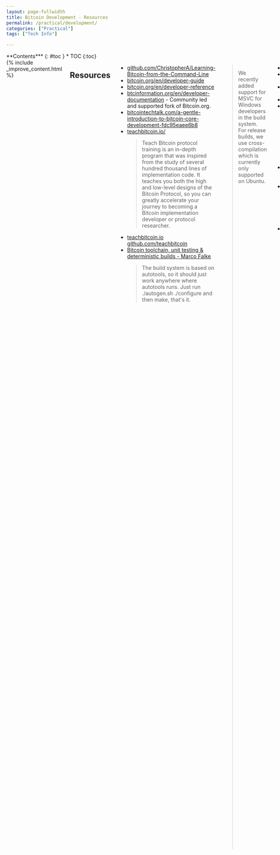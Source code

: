 ```yaml
---
layout: page-fullwidth
title: Bitcoin Development - Resources
permalink: /practical/development/
categories: ["Practical"]
tags: ["Tech Info"]

---
```


<div class="row">
<div class="medium-3 medium-push-9 columns" markdown="1">
<div class="panel radius" markdown="1">
**Contents***
{: #toc }
*  TOC
{:toc}
</div>
</div><!-- /.medium-4.columns -->



<div class="medium-9 medium-pull-3 columns" markdown="1">
{% include _improve_content.html %}


## Resources

* [github.com/ChristopherA/Learning-Bitcoin-from-the-Command-Line](https://github.com/ChristopherA/Learning-Bitcoin-from-the-Command-Line) 
* [bitcoin.org/en/developer-guide](https://bitcoin.org/en/developer-guide)
* [bitcoin.org/en/developer-reference](https://bitcoin.org/en/developer-reference)
* [btcinformation.org/en/developer-documentation](https://btcinformation.org/en/developer-documentation) - Community led and supported fork of Bitcoin.org. 
* [bitcointechtalk.com/a-gentle-introduction-to-bitcoin-core-development-fdc95eaee6b8](https://bitcointechtalk.com/a-gentle-introduction-to-bitcoin-core-development-fdc95eaee6b8) 
* [teachbitcoin.io/](https://teachbitcoin.io/) 
  > Teach Bitcoin protocol training is an in-depth program that was inspired from the study of several hundred thousand lines of implementation code. It teaches you both the high and low-level designs of the Bitcoin Protocol, so you can greatly accelerate your journey to becoming a Bitcoin implementation developer or protocol researcher. 
* [teachbitcoin.io](https://teachbitcoin.io) 
[github.com/teachbitcoin](https://github.com/teachbitcoin) 
* [Bitcoin toolchain, unit testing & deterministic builds - Marco Falke](http://diyhpl.us/wiki/transcripts/scalingbitcoin/tokyo-2018/edgedevplusplus/bitcoin-toolchain-unit-testing-and-deterministic-builds/) 
  > The build system is based on autotools, so it should just work anywhere where autotools runs. Just run ./autogen.sh ./configure and then make, that's it. 
>
>We recently added support for MSVC for Windows developers in the build system. For release builds, we use cross-compilation which is currently only supported on Ubuntu. 
* [bitcointechtalk.com/](https://bitcointechtalk.com/) 
* [programmingwithbitcoin.com/](https://programmingwithbitcoin.com/)
[jimmysong/programmingbitcoin](https://github.com/jimmysong/programmingbitcoin) Repository for the book.  
* [hackernoon.com/why-i-decided-to-build-bitcoin-from-scratch-d2ca7526d0ee](https://hackernoon.com/why-i-decided-to-build-bitcoin-from-scratch-d2ca7526d0ee) !
* [Why I Decided to Build Bitcoin from Scratch](https://hackernoon.com/why-i-decided-to-build-bitcoin-from-scratch-d2ca7526d0ee) 
* [twitter.com/udiWertheimer/status/1059371877775433728](https://twitter.com/udiWertheimer/status/1059371877775433728) 
  > [Udi Wertheimer (@udiWertheimer)](https://twitter.com/udiWertheimer) @DeHuntisOn 1/ Here are a few examples for using the command line to deepen your understanding of Bitcoin: * Use bitcoin-cli to work with your full node and learn its capabilities. @aantonop's 3rd chapter of Mastering Bitcoin and @ChristopherA's tutorial will help https:/...
* [Noded 0.4.0 with Jimmy Song](https://noded.org/podcast/noded-040-with-jimmy-song/) Michael Goldstein and Pierre Rochard have a conversation with Jimmy Song about Bitcoin forks and Programming Blockchain. 
* [A brief history of Bitcoin development - youtube](https://www.youtube.com/watch?v=ZfFNce6CVsE) !
  > gource animation of the bitcoin repository up to April 13 2017\. Feel free to improve on it. Things that are obviously missing is music, author name consolida... 
* [Taproot, and Schnorr, and SIGHASH_NOINPUT, oh my!](https://www.youtube.com/watch?v=YSUVRj8iznU) 
[Slides: Taproot, and Schnorr, and SIGHASH_NOINPUT](https://prezi.com/view/YkJwE7LYJzAzJw9g1bWV/) 
> Pieter Wuille, Bitcoin Core developer and Blockstream co-founder, spoke about Taproot, Schnorr, and SIGH... 
* [medium.com/tierion/how-to-create-and-verify-a-chainpoint-proof-eba52a7700e3](https://medium.com/tierion/how-to-create-and-verify-a-chainpoint-proof-eba52a7700e3) 
* [SF Bitcoin Developers](https://www.youtube.com/channel/UCREs0ConyCR2sEFf-DrLRMw) 
* [bitcoinbook/bitcoinbook](https://github.com/aantonop/bitcoinbook)
  > Mastering Bitcoin 2nd Edition - Programming the Open Blockchain
* [igorbarinov/awesome-bitcoin](https://github.com/igorbarinov/awesome-bitcoin) 
  > A curated list of bitcoin services and tools for software developers.
* [chaincodelabs/bitcoin-curriculum](https://github.com/chaincodelabs/bitcoin-curriculum)  *!!!!!!!!*
* [MrHash/bitcoin-dev-stack](https://github.com/MrHash/bitcoin-dev-stack)

### 🚧 Read

* [aantonop/bitcoinbook](https://github.com/aantonop/bitcoinbook)  
* [manning.com/books/grokking-bitcoin](https://www.manning.com/books/grokking-bitcoin)
  * [kallerosenbaum/grokkingbitcoin](https://github.com/kallerosenbaum/grokkingbitcoin)
    > Source repository for Grokking Bitcoin, with clear explanations and many excellent illustrations, this book makes even the most highly technical topic accessible.
* [bitcoin.stackexchange.com/](https://bitcoin.stackexchange.com/) Q&A for Bitcoin crypto-currency enthusiasts
* [Elliptic Curve Cryptography A Gentle Introduction](https://andrea.corbellini.name/2015/05/17/elliptic-curve-cryptography-a-gentle-introduction/)
* [bitcoin-studio/Bitcoin-Programming-with-BitcoinJS](https://github.com/bitcoin-studio/Bitcoin-Programming-with-BitcoinJS) 
  > Bitcoin Programming with BitcoinJS and Bitcoin Core CLI - bitcoin-studio/Bitcoin-Programming-with-BitcoinJS
* [jimmysong/programmingbitcoin](https://github.com/jimmysong/programmingbitcoin)
[programmingbitcoin.com](https://programmingbitcoin.com/)

### 🚧 Tools

* [bitkey.io/](https://bitkey.io/)
* [richardkiss/pycoin](https://github.com/richardkiss/pycoin)
  > Python-based Bitcoin and alt-coin utility library. - richardkiss/pycoin
* [libbitcoin/libbitcoin-explorer](https://github.com/libbitcoin/libbitcoin-explorer)
  > Bitcoin Command Line Tool. 
* [tsileo/txwatcher](https://github.com/tsileo/txwatcher)
  > A little Python utility that lets you monitor Bitcoin addresses through Blockchain Websocket API and perform custom callbacks. - tsileo/txwatcher
* [prettymuchbryce/hellobitcoin](https://github.com/prettymuchbryce/hellobitcoin)
  > A collection of simple programs which can generate bitcoin wallets, create and sign transactions, and send transactions over the bitcoin network. - prettymuchbryce/hellobitcoin
* [yogh.io/#mine:last](http://www.yogh.io/#mine:last)
* [miguelmota/cointop](https://github.com/miguelmota/cointop)
  > The fastest and most interactive terminal based UI application for tracking cryptocurrencies - miguelmota/cointop
* [bichenkk/coinmon](https://github.com/bichenkk/coinmon)
* [sr-gi/bitcoin_tools](https://github.com/sr-gi/bitcoin_tools)
  > Python Bitcoin tools. 
* [gdassori/spruned](https://github.com/gdassori/spruned)
  > A Bitcoin-without-Blockchain client w/ RPC that can provide any block or transaction - gdassori/spruned
* [madnight/bitcoin-chart-cli](https://github.com/madnight/bitcoin-chart-cli)
* [grondilu/bitcoin-bash-tools](https://github.com/grondilu/bitcoin-bash-tools)
  > Set of bitcoin-related bash functions. 
* [jonathancross/jc-docs](https://github.com/jonathancross/jc-docs)
  > Tools & Documentation from Jonathan Cross. 
* [graymauser/btcposbal2csv](https://github.com/graymauser/btcposbal2csv)
  > List all bitcoin addresses with positive balance. 
* [bitcoinjs/bip21](https://github.com/bitcoinjs/bip21)
  > A BIP21 compatible URL encoding utility library. 
* [SMH17/bitcoin-hacking-tools](https://github.com/SMH17/bitcoin-hacking-tools)
  > The source code of main tools used in Bitcoin "non-malware-based" attacks. - SMH17/bitcoin-hacking-tools
* [KanoczTomas/01Cnode](https://github.com/KanoczTomas/01Cnode)
  > tool to monitor full bitcoin node bitcoind-web. 
* [bitcoinj/httpseed](https://github.com/bitcoinj/httpseed)
  > Cartographer: A new type of seed for the Bitcoin network - bitcoinj/httpseed

### 🚧 Api

* [block.io/](https://block.io/)
* [blockcypher.com/](https://www.blockcypher.com/)
* [Gem - Portfolio Tracker Does the Work for You](https://gem.co/)
  > Gem automatically syncs your balances, trade activity, and holdings across 20+ crypto exchanges, so you can keep your crypto portfolio up-to-date. Free app.
* [insight.is/](https://insight.is/) An open-source bitcoin blockchain API
* [chain.so/](http://chain.so/) Multi-Currency API for Developers
* [chain.com/](https://chain.com/)
* [Sequence by Chain](https://chain.com/) database for the token economy.
* [en.bitcoin.it/wiki/Bitcoin-JSON-RPC-Client](https://en.bitcoin.it/wiki/Bitcoin-JSON-RPC-Client)
* [docs.nomics.com/](https://docs.nomics.com/)
* [Nomics' Free Cryptocurrency & Bitcoin Market Data API](https://p.nomics.com/cryptocurrency-bitcoin-api)
  > The best free cryptocurrency and bitcoin API. Programmatically access current and historical price, markets, and exchange rate data from exchanges like Binance, Gemini, GDAX, and Poloniex. Quickly create mobile apps, charts, and pricing websites with our lightning fast R...
* [smartbit.com.au/](https://www.smartbit.com.au/)
* [Overtorment/Cashier-BTC](https://github.com/Overtorment/Cashier-BTC)
* [yasaricli/chainradar-api](https://github.com/yasaricli/chainradar-api)
* [RomelTorres/alpha_vantage](https://github.com/RomelTorres/alpha_vantage) - A python wrapper for Alpha Vantage API
* [danpaquin/coinbasepro-python](https://github.com/danpaquin/coinbasepro-python)
* [developers.coinbase.com/](https://developers.coinbase.com/) 
* [Coinbase Wallet](https://wallet.coinbase.com/)

### 🚧 Scripting

* [twitter.com/lopp/status/1072156493116518400](https://twitter.com/lopp/status/1072156493116518400)
  > [nioctib.tech](https://nioctib.tech) has a neat animated Bitcoin script interpreter and debugger for those who want to better understand script execution. [t.co/5TAkdoPU7b](https://nioctib.tech/#/transaction/f2f398dace996dab12e0cfb02fb0b59de0ef0398be393d90ebc8ab397550370b/input/0/interpret?automatic=true) [gif](https://twitter.com/i/status/1072156493116518400)
* [liuhongchao/bitcoin4s](https://github.com/liuhongchao/bitcoin4s)
  > A Bitcoin Script interpreter and debugger in Scala - liuhongchao/bitcoin4s
* [openblockchains/programming-bitcoin-script](https://github.com/openblockchains/programming-bitcoin-script)
  > Programming Bitcoin Script Transaction (Crypto) Contracts Step-by-Step - Let&#39;s start with building your own bitcoin stack machine from zero / scratch and let&#39;s run your own bitcoin ...
* [ElementsProject/simplicity](https://github.com/ElementsProject/simplicity)
  > Simplicity is a blockchain programming language designed as an alternative to Bitcoin script. - ElementsProject/simplicity
* [Scriptless Scripts: How Bitcoin Can Support Smart Contracts...](https://bitcoinmagazine.com/articles/scriptless-scripts-how-bitcoin-can-support-smart-contracts-without-smart-contracts/)
* [Miniscript: practical composability for Bitcoin script](https://prezi.com/view/KH7AXjnse7glXNoqCxPH/)
* [webbtc.com/script](https://webbtc.com/script)
* [crmarsh.com/script-playground/](https://www.crmarsh.com/script-playground/)
* [siminchen/bitcoinIDE](https://github.com/siminchen/bitcoinIDE) 
  > A Bitcoin Script IDE to facilitate the learning, testing, and teaching of Bitcoin Script.
* [kallewoof/btcdeb](https://github.com/kallewoof/btcdeb)

### 🚧 Wallet

* [bitgo.github.io/bitgo-docs/](https://bitgo.github.io/bitgo-docs/)
* [blockchain.com/api](https://www.blockchain.com/api) 
* [bip32.org/](http://bip32.org/)
* [Coinbase Digital Currency API](https://developers.coinbase.com/)
* [bitpay/copay](https://github.com/bitpay/copay)
  > Copay is a secure Bitcoin and Bitcoin Cash wallet platform for both desktop and mobile devices. - bitpay/copay
* [OutCast3k/coinbin](https://github.com/OutCast3k/coinbin/)
  > Javascript Bitcoin Wallet. Supports Multisig, Stealth, HD, SegWit, Bech32, Time Locked Addresses, RBF and more! - OutCast3k/coinbin
* [spesmilo/electrum](https://github.com/spesmilo/electrum)
* [zkSNACKs/WalletWasabi](https://github.com/zkSNACKs/WalletWasabi)
  > Open-source, non-custodial, privacy focused Bitcoin wallet for Windows, Linux, and Mac. Built-in Tor, CoinJoin, and coin control features. - zkSNACKs/WalletWasabi
* [OutCast3k/coinbin](https://github.com/OutCast3k/coinbin)
  > Javascript Bitcoin Wallet. Supports Multisig, Stealth, HD, SegWit, Bech32, Time Locked Addresses, RBF and more! - OutCast3k/coinbin
* [blockchain/service-my-wallet-v3](https://github.com/blockchain/service-my-wallet-v3)
  > Blockchain Wallet API Service. 
* [gurnec/btcrecover](https://github.com/gurnec/btcrecover)
  > An open source Bitcoin wallet password and seed recovery tool designed for the case where you already know most of your password/seed, but need assistance in trying different possible combinations....
* [ryancdotorg/brainflayer](https://github.com/ryancdotorg/brainflayer)
  > A proof-of-concept cracker for cryptocurrency brainwallets and other low entropy key alogrithms. - ryancdotorg/brainflayer
* [Isaacdelly/Plutus](https://github.com/Isaacdelly/Plutus)
  > An automated bitcoin wallet collider that brute forces random wallet addresses - Isaacdelly/Plutus
* [johnathanmartin/piWallet](https://github.com/johnathanmartin/piWallet)
piWallet is an open source program developed by Johnathan Martin that allows almost anyone to setup an online web wallet for a cryptocurrency. - johnathanmartin/piWallet
* [terryjiao/BitcoinWallet](https://github.com/terryjiao/BitcoinWallet)
  > Bitcoin and ETH wallet. 
* [jakewins/findbtc](https://github.com/jakewins/findbtc)
* [bitcoinjs/wif](https://github.com/bitcoinjs/wif)
  > Bitcoin Wallet Import Format JS encoding/decoding module - bitcoinjs/wif
* [KZen-networks/gotham-city](https://github.com/KZen-networks/gotham-city)
  > Gotham city is a fully functional project to demonstrate real-life example of minimalist Bitcoin decentralized HD wallet using 2 party ECDSA - KZen-networks/gotham-city
* [metamarcdw/nowallet](https://github.com/metamarcdw/nowallet)
* [ognus/wallet-address-validator](https://github.com/ognus/wallet-address-validator)
  > Useful library for validation of Bitcoin, Litecoin, Ethereum and other cryptocoin addresses - ognus/wallet-address-validator
* [BobWallet/BobWallet](https://github.com/BobWallet/BobWallet)
  > Bitcoin Privacy Wallet. 

#### - Keys

* [bitcoinjs/bip39](https://github.com/bitcoinjs/bip39)
  > JavaScript implementation of Bitcoin BIP39: Mnemonic code for generating deterministic keys - bitcoinjs/bip39
* [trezor/python-mnemonic](https://github.com/trezor/python-mnemonic)
  > :snake: Mnemonic code for generating deterministic keys, BIP39 - trezor/python-mnemonic
* [bitcoinjs/bip38](https://github.com/bitcoinjs/bip38)
  > BIP38 is a standard process to encrypt Bitcoin and crypto currency private keys that is less susceptible to brute force attacks thus protecting the user. - bitcoinjs/bip38
* [onmyway133/AddressGenerator](https://github.com/onmyway133/AddressGenerator)
  > A macOS app to safely generate cryptocurrency address - onmyway133/AddressGenerator
* [tintinweb/ecdsa-private-key-recovery](https://github.com/tintinweb/ecdsa-private-key-recovery)
  > A simple library to recover the private key of ECDSA and DSA signatures sharing the same nonce k and therefore having identical signature parameter r - tintinweb/ecdsa-private-key-recovery
* [NovaCrypto/BIP39](https://github.com/NovaCrypto/BIP39)
Java Microlibrary implementation of BIP0039.
* [Destiner/blocksmith](https://github.com/Destiner/blocksmith)
* [anderson-arlen/cryptoseed](https://github.com/anderson-arlen/cryptoseed)
* [bitcoinjs/bip32-utils](https://github.com/bitcoinjs/bip32-utils)
  > A small set of utilities for use with BIP32 HD key nodes - bitcoinjs/bip32-utils
* [A New Mnemonic Seed Scheme Idea](https://medium.com/@thepiratewhocantbenamed/a-new-mnemonic-seed-scheme-idea-7cf5395ac77e)
* [Network-less VM Bitcoin Storage](https://medium.com/@notgrubles/network-less-vm-bitcoin-storage-29e7d53a17b0)
  > Creating an offline virtual machine with Qubes OS to generate Bitcoin keys.

### 🚧 Test-nets


* [blockstream.info/testnet/](https://blockstream.info/testnet/)
* [Bitcoin Testnet Explorer](https://blockstream.info/testnet/)

### 🚧 Explorers


* [janoside/btc-rpc-explorer](https://github.com/janoside/btc-rpc-explorer) - [btc.chaintools.io](https://btc.chaintools.io) (demo)
  > Simple, database-free, self-hosted Bitcoin blockchain explorer, via RPC. Built with Node.js, express, bootstrap-v4.
* [JornC/bitcoin-transaction-explorer](https://github.com/JornC/bitcoin-transaction-explorer)
  > Simple and pure block explorer you can run on top of a full node - yogh-io/bitcoin-transaction-explorer
* [yogh-io/bitcoin-transaction-explorer](https://github.com/yogh-io/bitcoin-transaction-explorer)

### 🚧 Exchange

* [bitcoin-otc.com/](https://bitcoin-otc.com/) #bitcoin-otc is an over-the-counter marketplace for trading with bitcoin. The marketplace is located in #bitcoin-otc channel on the freenode IRC network. If you don't have an IRC client, click here to visit the channel with your web browser.
* [ExchangeUnion/xud](https://github.com/ExchangeUnion/xud)
* [phil8192/limit-order-book](https://github.com/phil8192/limit-order-book) - Bitstamp real time console based limit order book. 
* [go-faast/faast-web](https://github.com/go-faast/faast-web)

### 🚧 Fork

* [en.bitcoinwiki.org/wiki/Creating_forks](https://en.bitcoinwiki.org/wiki/Creating_forks)
* [Creating forks](https://en.bitcoinwiki.org/wiki/Creating_forks)
* [bitcointalk.org/index.php?topic=2836875.0](https://bitcointalk.org/index.php?topic=2836875.0)
* [LoyceV's Bitcoin Fork claiming guide (and service)](https://bitcointalk.org/index.php?topic=2836875.0)

### 🚧 Anchor

* [exonum/exonum-btc-anchoring](https://github.com/exonum/exonum-btc-anchoring)

### 🚧 Encryption

* [bitauth/bitcoin-ts](https://github.com/bitauth/bitcoin-ts)
  > WebAssembly versions of secp256k1, ripemd160, sha256, sha512, and sha1 - bitauth/bitcoin-ts
* [nayuki/Bitcoin-Cryptography-Library](https://github.com/nayuki/Bitcoin-Cryptography-Library)
* [Tierion/merkle-tools](https://github.com/Tierion/merkle-tools)
  > Tools for creating Merkle trees, generating merkle proofs, and verification of merkle proofs.
* [mcdallas/cryptotools](https://github.com/mcdallas/cryptotools)
* [Okamoto Beats Schnorr: On the Provable Security of Multi-Signatures](https://m.apograf.io/articles/13486)

### 🚧 Mobile

* [consenlabs/token-core-ios](https://github.com/consenlabs/token-core-ios) 
  > a blockchain private key management library on iOS - consenlabs/token-core-ios
* [horizontalsystems/unstoppable-wallet-android](https://github.com/horizontalsystems/unstoppable-wallet-android)
  > A secure and decentralized Bitcoin and other cryptocurrency wallet for Android phones. Supports Bitcoin, Ethereum, EOS, Binance Chain, Bitcoin Cash, DASH, ... - 
* [ConsensusJ/consensusj](https://github.com/ConsensusJ/consensusj)
  > Cryptocurrency components for JVM & Android (JSON client & server support, services, DSL, CLI) - ConsensusJ/consensusj
* [ubiratansoares/blockked](https://github.com/ubiratansoares/blockked)
* [horizontalsystems/bitcoin-kit-android](https://github.com/horizontalsystems/bitcoin-kit-android)
  > Full Bitcoin library for Android, implemented on Kotlin. Complete SPV wallet implementation for Bitcoin, Bitcoin Cash and Dash blockchains. - horizontalsystems/bitcoin-kit-android
* [yenom/BitcoinKit](https://github.com/yenom/BitcoinKit)
  > Bitcoin protocol toolkit for Swift. 
* [bitcoin-wallet/bitcoin-wallet](https://github.com/bitcoin-wallet/bitcoin-wallet)
  > Bitcoin Wallet app for your Android device. Standalone Bitcoin node, no centralized backend required. - bitcoin-wallet/bitcoin-wallet
* [horizontalsystems/bitcoin-kit-ios](https://github.com/horizontalsystems/bitcoin-kit-ios)
  > Full Bitcoin library for iOS, implemented on Swift. SPV wallet implementation for Bitcoin, Bitcoin Cash and Dash blockchains. - horizontalsystems/bitcoin-kit-ios
* [oleganza/CoreBitcoin](https://github.com/oleganza/CoreBitcoin)

### 🚧 Wordpress

* [cryptoapi/Bitcoin-Wordpress-Plugin](https://github.com/cryptoapi/Bitcoin-Wordpress-Plugin)

### 🏗 Java-scala

* [knowm/XChange](https://github.com/knowm/XChange)
  > XChange is a Java library providing a streamlined API for interacting with 60+ Bitcoin and Altcoin exchanges providing a consistent interface for trading and accessing market data. - knowm/XChange
* [bitcoin-s · Bitcoin implementation in Scala](https://bitcoin-s.org/)
[bitcoin-s/bitcoin-s](https://github.com/bitcoin-s/bitcoin-s)
> Bitcoin Implementation in Scala. 
* [bitcoinj.github.io/](https://bitcoinj.github.io/)
[bitcoinj/bitcoinj](https://github.com/bitcoinj/bitcoinj)
> A library for working with Bitcoin. 
* [ACINQ/eclair](https://github.com/ACINQ/eclair)
  > A scala implementation of the Lightning Network. 
 
### 🏗 Javascript

* [cryptocoinjs/awesome-cryptocoinjs](https://github.com/cryptocoinjs/awesome-cryptocoinjs)
  > Useful crypto coins JavaScript libraries. 
* [bitpay/bitcore/tree/v8.0.0/packages/bitcore-lib](https://github.com/bitpay/bitcore/tree/v8.0.0/packages/bitcore-lib)
  > A full stack for bitcoin and blockchain-based applications
* [bitcoinjs](https://github.com/bitcoinjs)
[bitcoinjs/bitcoinjs-lib](https://github.com/bitcoinjs/bitcoinjs-lib)
* [CryptoCoinJS](http://cryptocoinjs.com/)
  > CryptoCoinJS Bitcoin and Crypto Currency JavaScript Library
* [blocktrail/blocktrail-sdk-nodejs](https://github.com/blocktrail/blocktrail-sdk-nodejs)
  > BlockTrail's Developer Friendly NodeJS SDK for the BlockTrail API
* [bcoin-org/bcoin](https://github.com/bcoin-org/bcoin)
  > Javascript bitcoin library for node.js and browsers
* [imfly/bitcoin-on-nodejs](https://github.com/imfly/bitcoin-on-nodejs)
  >《Node.js区块链开发》（网名《Nodejs开发加密货币》），纸质书籍和在线培训已经全部开启. 
* [bitcoinjs/bip32](https://github.com/bitcoinjs/bip32)
  > A BIP32 compatible library. 
* [bitcoinjs/indexd](https://github.com/bitcoinjs/indexd)
  > An external bitcoind index management service module - bitcoinjs/indexd

### 🏗 Python

* [blocktrail/blocktrail-sdk-python](https://github.com/blocktrail/blocktrail-sdk-python)
  > Python BlockTrail's Developer Friendly SDK for the BlockTrail API
* [etotheipi/BitcoinArmory](https://github.com/etotheipi/BitcoinArmory)
* [F483/btctxstore](https://github.com/F483/btctxstore)
  > I simple library to store/retrieve information in bitcoin transactions using OP_RETURN - F483/btctxstore
* [vbuterin/pybitcointools](https://github.com/vbuterin/pybitcointools)
  > SImple, common-sense Bitcoin-themed Python ECC library - vbuterin/pybitcointools
* [richardkiss/pycoin](https://github.com/richardkiss/pycoin)
  > Python-based Bitcoin and alt-coin utility library. - richardkiss/pycoin
* [sr-gi/bitcoin_tools](https://github.com/sr-gi/bitcoin_tools)
  > Python Bitcoin tools. 
* [Dumbcoin](https://github.com/julienr/ipynb_playground/blob/master/bitcoin/dumbcoin/dumbcoin.ipynb) - An educational python implementation of a bitcoin-like blockchain
* [ofek/bit](https://github.com/ofek/bit)
  > Bitcoin made easy. 
* [chainside/btcpy](https://github.com/chainside/btcpy)
  > A Python3 SegWit-compliant library which provides tools to handle Bitcoin data structures in a simple fashion. - chainside/btcpy
* [ascribe/transactions](https://github.com/ascribe/transactions)
  > transactions: Bitcoin for humans. 

### 🏗 Net-libraries

* [MetacoSA/NBitcoin](https://github.com/MetacoSA/NBitcoin)
  > Comprehensive Bitcoin library for the .NET framework. - MetacoSA/NBitcoin
* [cryptean/bitcoinlib](https://github.com/cryptean/bitcoinlib)
  > Bitcoin Core RPC compatible, battle-tested .NET library and RPC wrapper for Bitcoin and Altcoins - cryptean/bitcoinlib
* [MetacoSA/QBitNinja](https://github.com/MetacoSA/QBitNinja)

### 🏗 Ruby

* [lian/bitcoin-ruby](https://github.com/lian/bitcoin-ruby)
  > bitcoin utils and protocol in ruby. 

### 🏗 Golang

* [piotrnar/gocoin](https://github.com/piotrnar/gocoin)
  > Full bitcoin solution written in Go (golang). 
 
### 🏗 C++

* [libbitcoin.org/](https://libbitcoin.org/)
* [ElementsProject/libwally-core](https://github.com/ElementsProject/libwally-core)
  > Useful primitives for wallets. 
* [bitcoin-core/secp256k1](https://github.com/bitcoin-core/secp256k1)
  > Optimized C library for EC operations on curve secp256k1 - bitcoin-core/secp256k1

### 🏗 PHP

* [coinspark/php-OP_RETURN](https://github.com/coinspark/php-OP_RETURN)
  > Simple PHP commands and library for using bitcoin OP_RETURNs. 
* [blocktrail/blocktrail-sdk-php](https://github.com/blocktrail/blocktrail-sdk-php)
  > BlockTrail's Developer Friendly PHP SDK for the BlockTrail API 
* [Bit-Wasp/bitcoin-php](https://github.com/Bit-Wasp/bitcoin-php)

### 🏗 Rust

* [mikispag/bitiodine](https://github.com/mikispag/bitiodine)
  > A Rust Bitcoin blockchain parser with clustering capabilities, allowing to group together addresses in ownership clusters. Please contact @mikispag if interested in using BitIodine for any real-wor...
* [cryptean/bitcoinlib](https://github.com/cryptean/bitcoinlib)
  > Bitcoin Core RPC compatible, battle-tested .NET library and RPC wrapper for Bitcoin and Altcoins
* [tomasvdw/bitcrust](https://github.com/tomasvdw/bitcrust)
  > Bitcoin software suite. 

</div>
</div>